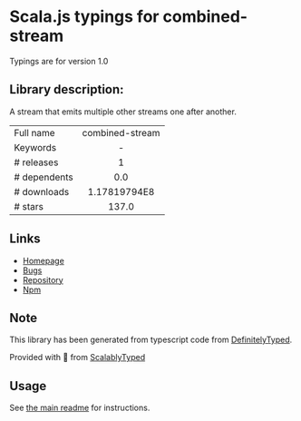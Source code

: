 
# Scala.js typings for combined-stream

Typings are for version 1.0

## Library description:
A stream that emits multiple other streams one after another.

|                    |                 |
| ------------------ | :-------------: |
| Full name          | combined-stream |
| Keywords           | - |
| # releases         | 1 |
| # dependents       | 0.0 |
| # downloads        | 1.17819794E8 |
| # stars            | 137.0 |

## Links
- [Homepage](https://github.com/felixge/node-combined-stream)
- [Bugs](https://github.com/felixge/node-combined-stream/issues)
- [Repository](https://github.com/felixge/node-combined-stream)
- [Npm](https://www.npmjs.com/package/combined-stream)
    


## Note
This library has been generated from typescript code from [DefinitelyTyped](https://definitelytyped.org).

Provided with :purple_heart: from [ScalablyTyped](https://github.com/oyvindberg/ScalablyTyped)

## Usage
See [the main readme](../../readme.md) for instructions.


